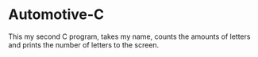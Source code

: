 # Automotive-C
This my second C program, takes my name, counts the amounts of letters and prints the number of letters to the screen.
